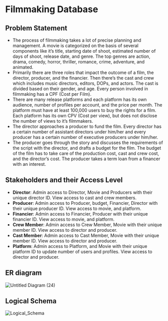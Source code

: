 # Filmmaking Database
## Problem Statement
* The process of filmmaking takes a lot of precise planning and management. A movie is categorized on the basis of several components like it’s title, starting date of shoot, estimated number of days of shoot,  release date, and genre. The top genres are action, drama, comedy, horror, thriller, romance, crime, adventure, and animated. 
* Primarily there are three roles that impact the outcome of a film, the director, producer, and the financier. Then there’s the cast and crew which includes music directors, editors, DOPs, and actors. The cast is divided based on their gender, and age. Every person involved in filmmaking has a CPF (Cost per Film).
* There are many release platforms and each platform has its own audience, number of profiles per account, and the price per month. The platform must have at least 100,000 users to buy the rights for a film. Each platform has its own CPV (Cost per view), but does not disclose the number of views to it’s filmmakers.
* The director approaches a producer to fund the film. Every director has a certain number of assistant directors under him/her and every producer has a certain number of executive producers under him/her.
* The producer goes through the story and discusses the requirements of the script with the director, and drafts a budget for the film. The budget of the film has to take care of the production cost, cast and crew cost, and the director’s cost. The producer takes a term loan from a financer with an interest.
## Stakeholders and their Access Level
* **Director**: Admin access to Director, Movie and Producers with their unique director ID. View access to cast and crew members.
* **Producer**: Admin access to Producer, budget, Financier, Director with their unique producer ID. View access to movie, and platform.
* **Financier**: Admin access to Financier, Producer with their unique financier ID. View access to movie, and platform.
* **Crew Member**: Admin access to Crew Member, Movie with their unique member ID. View access to director and producer.
* **Cast Member**: Admin access to Cast Member, Movie with their unique member ID. View access to director and producer.
* **Platform**: Admin access to Platform, and Movie with their unique platform ID to update number of users and profiles. View access to director and producer.
## ER diagram
![Untitled Diagram (24)](https://user-images.githubusercontent.com/60057580/99275478-90b25380-2851-11eb-987b-d1cb4e83df58.png)
## Logical Schema
![Logical_Schema](https://user-images.githubusercontent.com/60057580/99277308-a9236d80-2853-11eb-9f1e-5eadac8d884d.PNG)
